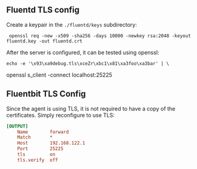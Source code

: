 ## Fluentd TLS config

Create a keypair in the `./fluentd/keys` subdirectory: 

     openssl req -new -x509 -sha256 -days 10000 -newkey rsa:2048 -keyout fluentd.key -out fluentd.crt

After the server is configured, it can be tested using openssl: 

    echo -e '\x93\xa9debug.tls\xceZr\xbc1\x81\xa3foo\xa3bar' | \
  openssl s_client -connect localhost:25225


## Fluentbit TLS Config

Since the agent is using TLS, it is not required to have a copy of the certificates. Simply reconfigure to use TLS: 

```ini
[OUTPUT]
    Name        forward
    Match       *
    Host        192.168.122.1
    Port        25225
    tls         on
    tls.verify  off
```